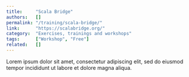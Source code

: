 ```yaml
---
title:     "Scala Bridge"
authors:   []
permalink: "/training/scala-bridge/"
link:      "https://scalabridge.org/"
category:  "Exercises, trainings and workshops"
tags:      ["Workshop", "Free"]
related:   []
---
```


Lorem ipsum dolor sit amet, consectetur adipiscing elit, sed do eiusmod tempor incididunt ut labore et dolore magna aliqua.
